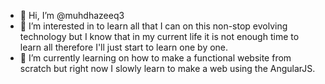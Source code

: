 - 👋 Hi, I’m @muhdhazeeq3
- 👀 I’m interested in to learn all that I can on this non-stop evolving technology but I know that in my current life it is not enough time to learn all therefore I'll just start to learn one by one.
- 🌱 I’m currently learning on how to make a functional website from scratch but right now I slowly learn to make a web using the AngularJS.

<!---
muhdhazeeq3/muhdhazeeq3 is a ✨ special ✨ repository because its `README.md` (this file) appears on your GitHub profile.
You can click the Preview link to take a look at your changes.
--->
